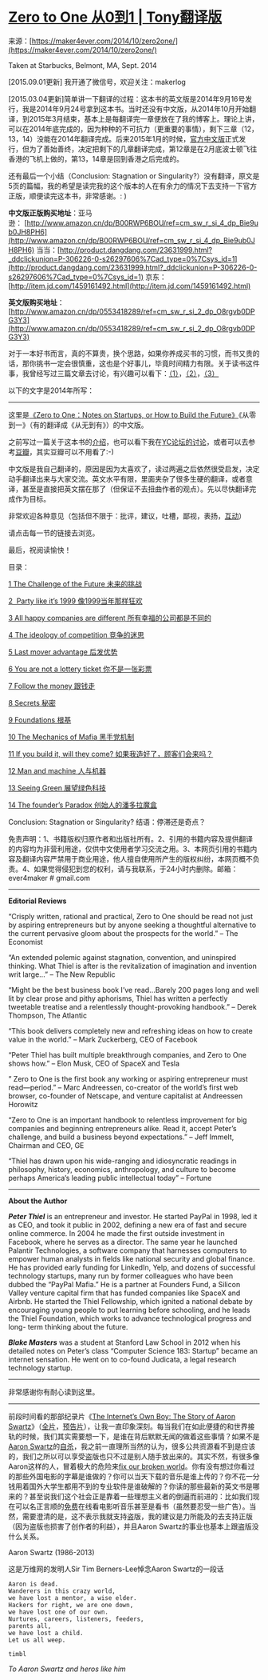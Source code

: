 # [Zero to One 从0到1 | Tony翻译版](https://maker4ever.com/2014/10/zero2one/ "Zero to One  从0到1 | Tony翻译版")

来源：[https://maker4ever.com/2014/10/zero2one/](https://maker4ever.com/2014/10/zero2one/)

[](http://maker4ever.com/blog/wordpress/wp-content/uploads/2014/09/IMG_0660.jpg)

Taken at Starbucks, Belmont, MA, Sept. 2014

[2015.09.01更新] 我开通了微信号，欢迎关注：makerlog

[2015.03.04更新]简单讲一下翻译的过程：这本书的英文版是2014年9月16号发行，我是2014年9月24号拿到这本书。当时还没有中文版，从2014年10月开始翻译，到2015年3月结束，基本上是每翻译完一章便放在了我的博客上。理论上讲，可以在2014年底完成的，因为种种的不可抗力（更重要的事情），剩下三章（12，13，14）没能在2014年翻译完成。后来2015年1月的时候，[官方中文版](http://union.dangdang.com/transfer.php?from=P-306226-0-s26297606&backurl=http://product.dangdang.com/product.aspx?product_id=23631999)正式发行，但为了善始善终，决定把剩下的几章翻译完成，第12章是在2月底波士顿飞往香港的飞机上做的，第13，14章是回到香港之后完成的。

还有最后一个小结（Conclusion: Stagnation or Singularity?）没有翻译，原文是5页的篇幅，我的希望是读完我的这个版本的人在有余力的情况下去支持一下官方正版，顺便读完这本书，非常感谢。: )

**中文版正版购买地址**：亚马逊： [http://www.amazon.cn/dp/B00RWP6BOU/ref=cm_sw_r_si_4_dp_Bie9ub0JH8PH6](http://www.amazon.cn/dp/B00RWP6BOU/ref=cm_sw_r_si_4_dp_Bie9ub0JH8PH6)
当当：[http://product.dangdang.com/23631999.html?_ddclickunion=P-306226-0-s26297606%7Cad_type=0%7Csys_id=1](http://product.dangdang.com/23631999.html?_ddclickunion=P-306226-0-s26297606%7Cad_type=0%7Csys_id=1)
京东：[http://item.jd.com/1459161492.html](http://item.jd.com/1459161492.html)

**英文版购买地址**：[http://www.amazon.cn/dp/0553418289/ref=cm_sw_r_si_2_dp_O8rgvb0DPG3Y3](http://www.amazon.cn/dp/0553418289/ref=cm_sw_r_si_2_dp_O8rgvb0DPG3Y3)

对于一本好书而言，真的不算贵，换个思路，如果你养成买书的习惯，而书又贵的话，那你挑书一定会很慎重，这也是个好事儿，毕竟时间精力有限。关于读书这件事，我曾经写过三篇文章去讨论，有兴趣可以看下：[（1）](http://maker4ever.com/blog/wordpress/2015/01/reading/)，[（2）](http://maker4ever.com/blog/wordpress/2015/01/reading2/)，[（3）](http://maker4ever.com/blog/wordpress/2015/01/reading3/)

以下的文字是2014年所写：

* * *

这里是[《Zero to One：Notes on Startups, or How to Build the Future》](http://www.amazon.com/Zero-One-Notes-Startups-Future/dp/0804139296)《从零到一》（有的翻译成《从无到有》）的中文版。

之前写过一篇关于这本书的[介绍](http://maker4ever.com/blog/wordpress/2014/09/project：从零到一（中文版）（持续更新）/)，也可以看下我在[YC论坛的讨论](http://startupclass.club/topics/85?comment_id=1033#comment-1033)，或者可以去参考[豆瓣](http://book.douban.com/subject/24753651/)，其实豆瓣可以不用看了:-)

中文版是我自己翻译的，原因是因为太喜欢了，读过两遍之后依然很受启发，决定动手翻译出来与大家交流。英文水平有限，里面夹杂了很多生硬的翻译，或者意译，甚至是直接把英文摆在那了（但保证不去扭曲作者的观点）。先以尽快翻译完成作为目标。

非常欢迎各种意见（包括但不限于：批评，建议，吐槽，鄙视，表扬，[互动](mailto:ever4maker@gmail.com)）

请点击每一节的链接去浏览。

最后，祝阅读愉快！

目录：

[1 The Challenge of the Future 未来的挑战](http://maker4ever.com/blog/wordpress/2014/10/ch1)

[2  Party like it’s 1999 像1999当年那样狂欢](http://maker4ever.com/blog/wordpress/2014/10/ch2)

[3 All happy companies are different 所有幸福的公司都是不同的](http://maker4ever.com/blog/wordpress/2014/10/ch3)

[4 The ideology of competition 竞争的迷思](http://maker4ever.com/blog/wordpress/2014/10/ch4)

[5 Last mover advantage 后发优势](http://maker4ever.com/blog/wordpress/2014/10/ch5)

[6 You are not a lottery ticket 你不是一张彩票](http://maker4ever.com/blog/wordpress/2014/11/ch6/)

[7 Follow the money 跟钱走](%20http://maker4ever.com/blog/wordpress/2014/11/ch7/)

[8 Secrets 秘密](http://maker4ever.com/blog/wordpress/2014/11/ch8/)

[9 Foundations 根基](http://maker4ever.com/blog/wordpress/2014/11/ch9/)

[10 The Mechanics of Mafia 黑手党机制](http://maker4ever.com/blog/wordpress/2014/12/ch10/)

[11 If you build it, will they come? 如果我造好了，顾客们会来吗？](http://maker4ever.com/blog/wordpress/2014/12/ch11/)

[12 Man and machine 人与机器](http://maker4ever.com/blog/wordpress/2015/02/ch12/)

[13 Seeing Green 展望绿色科技](http://maker4ever.com/blog/wordpress/2015/03/ch13/)

[14 The founder’s Paradox 创始人的潘多拉魔盒](http://maker4ever.com/blog/wordpress/2015/03/ch14-2/ "Ch14：创始人的潘多拉魔盒")

Conclusion: Stagnation or Singularity? 结语：停滞还是奇点？

免责声明：1、书籍版权归原作者和出版社所有。2、引用的书籍内容及提供翻译的内容均为非营利用途，仅供中文使用者学习交流之用。3、本网页引用的书籍内容及翻译内容严禁用于商业用途，他人擅自使用所产生的版权纠纷，本网页概不负责。4、如果觉得侵犯到您的权利，请与我联系，于24小时内删除。邮箱：ever4maker # gmail.com

* * *

**Editorial Reviews**

“Crisply written, rational and practical, Zero to One should be read not just by aspiring entrepreneurs but by anyone seeking a thoughtful alternative to the current pervasive gloom about the prospects for the world.”
– The Economist

“An extended polemic against stagnation, convention, and uninspired thinking. What Thiel is after is the revitalization of imagination and invention writ large…”
– The New Republic

“Might be the best business book I’ve read…Barely 200 pages long and well lit by clear prose and pithy aphorisms, Thiel has written a perfectly tweetable treatise and a relentlessly thought-provoking handbook.”
– Derek Thompson, The Atlantic

“This book delivers completely new and refreshing ideas on how to create value in the world.”
– Mark Zuckerberg, CEO of Facebook

“Peter Thiel has built multiple breakthrough companies, and Zero to One shows how.”
– Elon Musk, CEO of SpaceX and Tesla

” Zero to One is the first book any working or aspiring entrepreneur must read—period.”
– Marc Andreessen, co-creator of the world’s first web browser, co-founder of Netscape, and venture capitalist at Andreessen Horowitz

“Zero to One is an important handbook to relentless improvement for big companies and beginning entrepreneurs alike. Read it, accept Peter’s challenge, and build a business beyond expectations.”
– Jeff Immelt, Chairman and CEO, GE

“Thiel has drawn upon his wide-ranging and idiosyncratic readings in philosophy, history, economics, anthropology, and culture to become perhaps America’s leading public intellectual today”
– Fortune

* * *

**About the Author**

**_Peter Thiel_** is an entrepreneur and investor. He started PayPal in 1998, led it as CEO, and took it public in 2002, defining a new era of fast and secure online commerce. In 2004 he made the first outside investment in Facebook, where he serves as a director. The same year he launched Palantir Technologies, a software company that harnesses computers to empower human analysts in fields like national security and global finance. He has provided early funding for LinkedIn, Yelp, and dozens of successful technology startups, many run by former colleagues who have been dubbed the “PayPal Mafia.” He is a partner at Founders Fund, a Silicon Valley venture capital firm that has funded companies like SpaceX and Airbnb. He started the Thiel Fellowship, which ignited a national debate by encouraging young people to put learning before schooling, and he leads the Thiel Foundation, which works to advance technological progress and long- term thinking about the future.

**_Blake Masters_** was a student at Stanford Law School in 2012 when his detailed notes on Peter’s class “Computer Science 183: Startup” became an internet sensation. He went on to co-found Judicata, a legal research technology startup.

* * *

非常感谢你有耐心读到这里。

* * *

前段时间看的那部纪录片《[The Internet’s Own Boy: The Story of Aaron Swartz](http://v.youku.com/v_show/id_XNzYyMDg3MzYw.html?from=y1.2-1-91.3.2-2.1-1-1-1)》（[全片](http://v.youku.com/v_show/id_XNzYyMDg3MzYw.html?from=y1.2-1-91.3.2-2.1-1-1-1)，[预告片](http://v.youku.com/v_show/id_XNzIyMzYzODA4.html)），让我一直印象深刻。每当我们在如此便捷的和世界接轨的时候，我们其实需要想一下，是谁在背后默默无闻的做着这些事情？如果不是[Aaron Swartz](http://digi.163.com/13/1230/20/9HCBAMHT00162OUT.html)的[自杀](http://boingboing.net/2013/01/12/rip-aaron-swartz.html)，我之前一直理所当然的认为，很多公共资源看不到是应该的，我们之所以可以享受盗版也只不过是别人随手放出来的。其实不然，有很多像Aaron这样的人，冒着极大的危险来[fix our broken world](http://www.newyorker.com/news/news-desk/fixing-the-worst-law-in-technology)。你有没有想过你看过的那些外国电影的字幕是谁做的？你可以当天下载的音乐是谁上传的？你不花一分钱用着国外大学生都用不到的专业软件是谁破解的？你读的那些最新的英文书是哪来的？甚至说我们这个社会正是靠着一些理想主义者的倒逼而前进的：比如我们现在可以名正言顺的[免费](http://book.douban.com/subject/3932520/)在线看电影听音乐甚至是看书（虽然要忍受一些广告）。当然，需要澄清的是，这不表示我就支持盗版，我的建议是力所能及的去支持正版（因为盗版也损害了创作者的利益），并且Aaron Swartz的事业也基本上跟盗版没什么关系。

Aaron Swartz (1986-2013)

这是万维网的发明人Sir Tim Berners-Lee悼念Aaron Swartz的一段话

```
Aaron is dead.
Wanderers in this crazy world,
we have lost a mentor, a wise elder.
Hackers for right, we are one down,
we have lost one of our own.
Nurtures, careers, listeners, feeders,
parents all,
we have lost a child.
Let us all weep.

timbl
```

_To Aaron Swartz and heros like him_